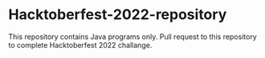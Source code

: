 # Hacktoberfest-2022-repository
This repository contains Java programs only. Pull request to this repository to complete Hacktoberfest 2022 challange.

